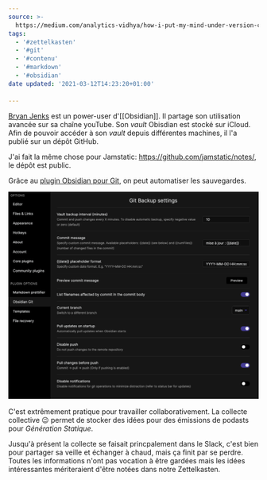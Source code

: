 ```yaml
---
source: >-
  https://medium.com/analytics-vidhya/how-i-put-my-mind-under-version-control-24caea37b8a5
tags:
  - '#zettelkasten'
  - '#git'
  - '#contenu'
  - '#markdown'
  - '#obsidian'
date updated: '2021-03-12T14:23:20+01:00'

---
```


[Bryan Jenks](https://www.bryanjenks.dev/) est un power-user d'[[Obsidian]]. Il partage son utilisation avancée sur sa chaîne youTube. Son *vault* Obisdian est stocké sur iCloud. Afin de pouvoir accéder à son *vault* depuis différentes machines, il l'a publié sur un dépôt GitHub. 

J'ai fait la même chose pour Jamstatic: https://github.com/jamstatic/notes/, le dépôt est public.

Grâce au [plugin Obsidian pour Git](https://github.com/denolehov/obsidian-git), on peut automatiser les sauvegardes.

![](obsidian-git-settings.png)

C'est extrêmement pratique pour  travailler collaborativement. La collecte collective 😉  permet de stocker des idées pour des émissions de podasts pour *Génération Statique*.

Jusqu'à présent la collecte se faisait princpalement dans le Slack, c'est bien pour partager sa veille et échanger à chaud, mais ça finit par se perdre. Toutes les informations n'ont pas vocation à être gardées mais les idées intéressantes mériteraient d'être notées dans notre Zettelkasten.